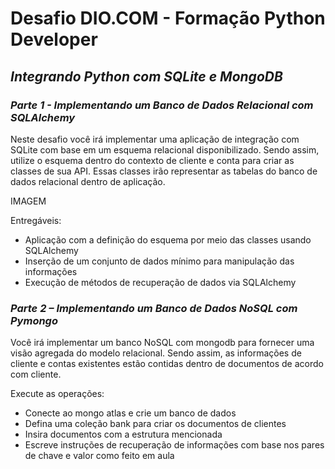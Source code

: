 # Desafio DIO.COM - Formação Python Developer

## _Integrando Python com SQLite e MongoDB_

### _Parte 1 - Implementando um Banco de Dados Relacional com SQLAlchemy_

Neste desafio você irá implementar uma aplicação de integração com SQLite com base em um esquema relacional disponibilizado.
Sendo assim, utilize o esquema dentro do contexto de cliente e conta para criar as classes de sua API. Essas classes
irão representar as tabelas do banco de dados relacional dentro de aplicação.

IMAGEM

Entregáveis:

- Aplicação com a definição do esquema por meio das classes usando SQLAlchemy
- Inserção de um conjunto de dados mínimo para manipulação das informações
- Execução de métodos de recuperação de dados via SQLAlchemy

### _Parte 2 – Implementando um Banco de Dados NoSQL com Pymongo_

Você irá implementar um banco NoSQL com mongodb para fornecer uma visão agregada do modelo relacional. Sendo assim, as informações de cliente e contas existentes estão contidas dentro de documentos de acordo com cliente.

Execute as operações:

- Conecte ao mongo atlas e crie um banco de dados
- Defina uma coleção bank para criar os documentos de clientes
- Insira documentos com a estrutura mencionada
- Escreve instruções de recuperação de informações com base nos pares de chave e valor como feito em aula